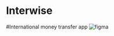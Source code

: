 # Interwise
#International money transfer app
![figma](https://user-images.githubusercontent.com/73193206/200717132-9847ad8d-98a2-4489-abb2-8af2501b1540.png)
